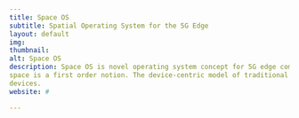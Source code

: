 ```yaml
---
title: Space OS
subtitle: Spatial Operating System for the 5G Edge
layout: default
img:
thumbnail:
alt: Space OS
description: Space OS is novel operating system concept for 5G edge computing, where
space is a first order notion. The device-centric model of traditional operating systems is supplanted by space-oriented computing model. This model allows a natural way of managing computing we perform in physical spaces that are getting packed by smart 
devices.
website: #

---
```

